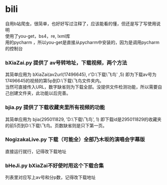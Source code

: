 # bili
自用b站爬虫，很简单，也好好写过注释了，应该能看的懂，但还是写了写使用说明  
使用了you-get，bs4，re, lxml库  
用的pycharm ，所以you-get是直接从pycharm中安装的，因为是调用pycharm的控制台
### bXiaZai.py 提供了 av号转地址，下载视频，两个方法  
其简单应用为 bXiaZai(av2url(17496645), r'D:\下载\飞鸟' ,5) 即为下载av号为17496645的视频的第5p到D:\下载\飞鸟文件夹内。  
当然可直接传入URL，数字缺省则为下载全部。没提供文件检测功能，所以需要自己创建文件夹，此功能以后完善。
### bjia.py 提供了下载收藏夹里所有视频的功能
其简单应用为  bjia(295011829, 'D:\下载\飞鸟', 1) 即下载id是295011829的收藏夹的前5页到D:\下载\飞鸟。页数缺省则是只下第一页。
### NogizakaLive.py 下载（可能全）全部乃木坂的演唱会字幕版
直接运行就行，记得改下载地址
### bHeJi.py bXiaZai不好使时用这个下载合集
列表里对应写上av号和分p数，记得改下载地址